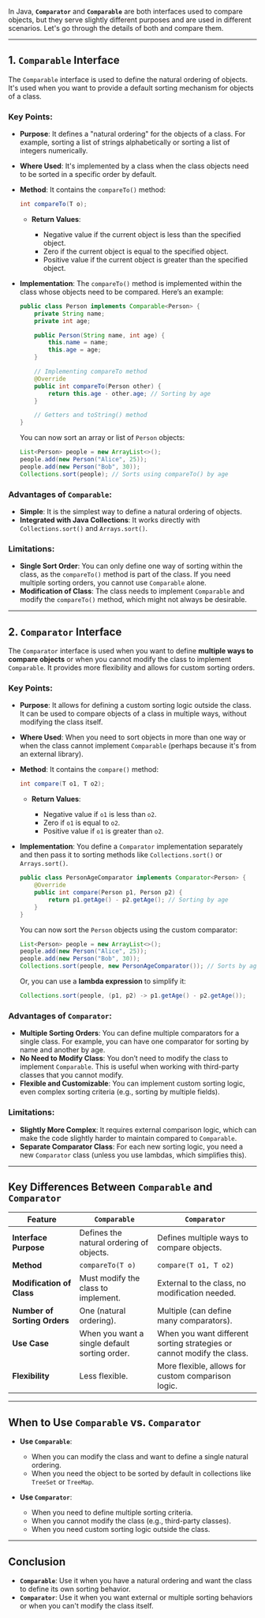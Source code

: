 In Java, **`Comparator`** and **`Comparable`** are both interfaces used to compare objects, but they serve slightly different purposes and are used in different scenarios. Let's go through the details of both and compare them.

---

## **1. `Comparable` Interface**

The `Comparable` interface is used to define the natural ordering of objects. It's used when you want to provide a default sorting mechanism for objects of a class.

### Key Points:

* **Purpose**: It defines a "natural ordering" for the objects of a class. For example, sorting a list of strings alphabetically or sorting a list of integers numerically.

* **Where Used**: It's implemented by a class when the class objects need to be sorted in a specific order by default.

* **Method**: It contains the `compareTo()` method:

  ```java
  int compareTo(T o);
  ```

  * **Return Values**:

    * Negative value if the current object is less than the specified object.
    * Zero if the current object is equal to the specified object.
    * Positive value if the current object is greater than the specified object.

* **Implementation**:
  The `compareTo()` method is implemented within the class whose objects need to be compared. Here’s an example:

  ```java
  public class Person implements Comparable<Person> {
      private String name;
      private int age;

      public Person(String name, int age) {
          this.name = name;
          this.age = age;
      }

      // Implementing compareTo method
      @Override
      public int compareTo(Person other) {
          return this.age - other.age; // Sorting by age
      }

      // Getters and toString() method
  }
  ```

  You can now sort an array or list of `Person` objects:

  ```java
  List<Person> people = new ArrayList<>();
  people.add(new Person("Alice", 25));
  people.add(new Person("Bob", 30));
  Collections.sort(people); // Sorts using compareTo() by age
  ```

### **Advantages of `Comparable`**:

* **Simple**: It is the simplest way to define a natural ordering of objects.
* **Integrated with Java Collections**: It works directly with `Collections.sort()` and `Arrays.sort()`.

### **Limitations**:

* **Single Sort Order**: You can only define one way of sorting within the class, as the `compareTo()` method is part of the class. If you need multiple sorting orders, you cannot use `Comparable` alone.
* **Modification of Class**: The class needs to implement `Comparable` and modify the `compareTo()` method, which might not always be desirable.

---

## **2. `Comparator` Interface**

The `Comparator` interface is used when you want to define **multiple ways to compare objects** or when you cannot modify the class to implement `Comparable`. It provides more flexibility and allows for custom sorting orders.

### Key Points:

* **Purpose**: It allows for defining a custom sorting logic outside the class. It can be used to compare objects of a class in multiple ways, without modifying the class itself.

* **Where Used**: When you need to sort objects in more than one way or when the class cannot implement `Comparable` (perhaps because it's from an external library).

* **Method**: It contains the `compare()` method:

  ```java
  int compare(T o1, T o2);
  ```

  * **Return Values**:

    * Negative value if `o1` is less than `o2`.
    * Zero if `o1` is equal to `o2`.
    * Positive value if `o1` is greater than `o2`.

* **Implementation**:
  You define a `Comparator` implementation separately and then pass it to sorting methods like `Collections.sort()` or `Arrays.sort()`.

  ```java
  public class PersonAgeComparator implements Comparator<Person> {
      @Override
      public int compare(Person p1, Person p2) {
          return p1.getAge() - p2.getAge(); // Sorting by age
      }
  }
  ```

  You can now sort the `Person` objects using the custom comparator:

  ```java
  List<Person> people = new ArrayList<>();
  people.add(new Person("Alice", 25));
  people.add(new Person("Bob", 30));
  Collections.sort(people, new PersonAgeComparator()); // Sorts by age using comparator
  ```

  Or, you can use a **lambda expression** to simplify it:

  ```java
  Collections.sort(people, (p1, p2) -> p1.getAge() - p2.getAge());
  ```

### **Advantages of `Comparator`**:

* **Multiple Sorting Orders**: You can define multiple comparators for a single class. For example, you can have one comparator for sorting by name and another by age.
* **No Need to Modify Class**: You don’t need to modify the class to implement `Comparable`. This is useful when working with third-party classes that you cannot modify.
* **Flexible and Customizable**: You can implement custom sorting logic, even complex sorting criteria (e.g., sorting by multiple fields).

### **Limitations**:

* **Slightly More Complex**: It requires external comparison logic, which can make the code slightly harder to maintain compared to `Comparable`.
* **Separate Comparator Class**: For each new sorting logic, you need a new `Comparator` class (unless you use lambdas, which simplifies this).

---

## **Key Differences Between `Comparable` and `Comparator`**

| Feature                      | `Comparable`                                  | `Comparator`                                                           |
| ---------------------------- | --------------------------------------------- | ---------------------------------------------------------------------- |
| **Interface Purpose**        | Defines the natural ordering of objects.      | Defines multiple ways to compare objects.                              |
| **Method**                   | `compareTo(T o)`                              | `compare(T o1, T o2)`                                                  |
| **Modification of Class**    | Must modify the class to implement.           | External to the class, no modification needed.                         |
| **Number of Sorting Orders** | One (natural ordering).                       | Multiple (can define many comparators).                                |
| **Use Case**                 | When you want a single default sorting order. | When you want different sorting strategies or cannot modify the class. |
| **Flexibility**              | Less flexible.                                | More flexible, allows for custom comparison logic.                     |

---

## **When to Use `Comparable` vs. `Comparator`**

* **Use `Comparable`**:

  * When you can modify the class and want to define a single natural ordering.
  * When you need the object to be sorted by default in collections like `TreeSet` or `TreeMap`.

* **Use `Comparator`**:

  * When you need to define multiple sorting criteria.
  * When you cannot modify the class (e.g., third-party classes).
  * When you need custom sorting logic outside the class.

---

## **Conclusion**

* **`Comparable`**: Use it when you have a natural ordering and want the class to define its own sorting behavior.
* **`Comparator`**: Use it when you want external or multiple sorting behaviors or when you can't modify the class itself.
